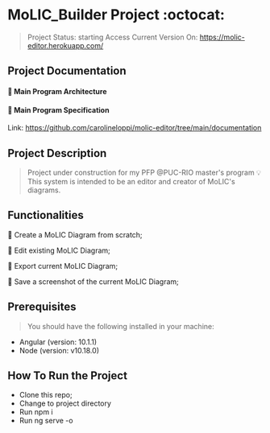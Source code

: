 # MoLIC_Builder Project :octocat:

> Project Status: starting
> Access Current Version On: https://molic-editor.herokuapp.com/

## Project Documentation

#### :page_facing_up: Main Program Architecture
#### :page_facing_up: Main Program Specification

Link: https://github.com/carolineloppi/molic-editor/tree/main/documentation
## Project Description

> Project under construction for my PFP @PUC-RIO master's program :bulb:
> This system is intended to be an editor and creator of MoLIC's diagrams.

## Functionalities

:speech_balloon: Create a MoLIC Diagram from scratch;

:speech_balloon: Edit existing MoLIC Diagram;

:speech_balloon: Export current MoLIC Diagram;

:speech_balloon: Save a screenshot of the current MoLIC Diagram;

## Prerequisites
> You should have the following installed in your machine:
 - Angular (version: 10.1.1)
 - Node (version: v10.18.0)


## How To Run the Project

 - Clone this repo;
 - Change to project directory
  - Run npm i
 - Run ng serve -o

